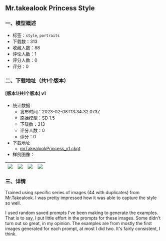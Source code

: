 ## Mr.takealook Princess Style
### 一、模型概述

- 标签：`style`, `portraits`
- 下载数：313
- 收藏人数：88
- 评论人数：1
- 评分人数：0
- 评分：0

### 二、下载地址（共1个版本）

#### [版本1/共1个版本] v1

- 统计数据
  - 发布时间：2023-02-08T13:34:32.073Z
  - 原始模型：SD 1.5
  - 下载数：313
  - 评分人数：0
  - 评分：0
- 下载地址
  - [mrTakealookPrincess_v1.ckpt](https://civitai.com/api/download/models/4996)
- 样例图像：

| <img src="https://image.civitai.com/xG1nkqKTMzGDvpLrqFT7WA/bb973417-f09a-419f-ee7a-97e65e3ada00/width=450/36338.jpeg" /> | <img src="https://image.civitai.com/xG1nkqKTMzGDvpLrqFT7WA/585f175f-9315-4617-e63b-0f931d62e700/width=450/36320.jpeg" /> | <img src="https://image.civitai.com/xG1nkqKTMzGDvpLrqFT7WA/c03eca3b-4efd-4eb9-15b0-d68fdd221d00/width=450/36337.jpeg" /> | <img src="https://image.civitai.com/xG1nkqKTMzGDvpLrqFT7WA/95834750-5b98-4dea-9b7f-15ebf3c8be00/width=450/36336.jpeg" /> |
| ---- | ---- | ---- | ---- |


### 三、详情
<p>Trained using specific series of images (44 with duplicates) from Mr.Takealook. I was pretty impressed how it was able to capture the style so well.</p><p></p><p>I used random saved prompts I've been making to generate the examples. That is to say, I put little effort in the prompts for these images. Some didn't turn out so great, in my opinion. The examples are from mostly the first images generated for each prompt, at most I did two. It's fairly consistent, I think.</p>